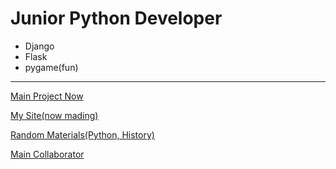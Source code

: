 # Junior Python Developer
* Django
* Flask
* pygame(fun)

---

[Main Project Now](https://github.com/DerFacn/pet-project/ "Click")

[My Site(now mading)](https://derfacn.pythonanywhere.com "Click")

[Random Materials(Python, History)](https://derfacn.github.io/ "Краще історію повчи е, не думаючи клікай")

[Main Collaborator](https://github.com/themanwhocan/ "Click")
